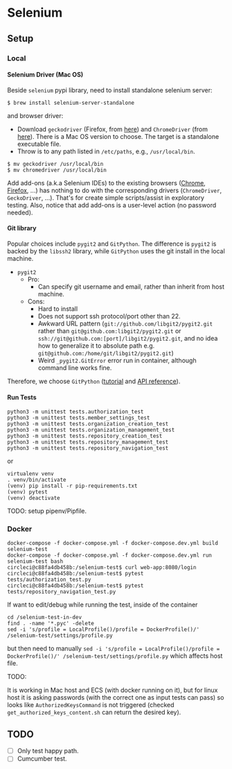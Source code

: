 # Selenium

## Setup

### Local

#### Selenium Driver (Mac OS)

Beside `selenium` pypi library, need to install standalone selenium server:

```
$ brew install selenium-server-standalone
```

and browser driver:

+ Download `geckodriver` (Firefox, from [here](https://github.com/mozilla/geckodriver/releases)) and `ChromeDriver` (from [here](https://sites.google.com/a/chromium.org/chromedriver/downloads)). There is a Mac OS version to choose. The target is a standalone executable file.
+ Throw is to any path listed in `/etc/paths`, e.g., `/usr/local/bin`.

```
$ mv geckodriver /usr/local/bin
$ mv chromedriver /usr/local/bin
```

Add add-ons (a.k.a Selenium IDEs) to the existing browsers ([Chrome](https://chrome.google.com/webstore/detail/selenium-ide/mooikfkahbdckldjjndioackbalphokd?hl=en), [Firefox](https://addons.mozilla.org/en-US/firefox/addon/selenium-ide/), ...) has nothing to do with the corresponding drivers (`ChromeDriver`, `GeckoDriver`, ...). That's for create simple scripts/assist in exploratory testing. Also, notice that add add-ons is a user-level action (no password needed).

#### Git library

Popular choices include `pygit2` and `GitPython`. The difference is `pygit2` is backed by the `libssh2` library, while `GitPython` uses the git install in the local machine.

+ `pygit2`
  + Pro:
    + Can specify git username and email, rather than inherit from host machine.
  + Cons:
    + Hard to install
    + Does not support ssh protocol/port other than 22.
    + Awkward URL pattern (`git://github.com/libgit2/pygit2.git` rather than `git@github.com:libgit2/pygit2.git` or `ssh://git@github.com:[port]/libgit2/pygit2.git`, and no idea how to generalize it to absolute path e.g. `git@github.com:/home/git/libgit2/pygit2.git`)
    + Weird `_pygit2.GitError` error run in container, although command line works fine.

Therefore, we choose `GitPython` ([tutorial](https://gitpython.readthedocs.io/en/stable/tutorial.html) and [API reference](https://gitpython.readthedocs.io/en/stable/reference.html)).

#### Run Tests

```
python3 -m unittest tests.authorization_test
python3 -m unittest tests.member_settings_test
python3 -m unittest tests.organization_creation_test
python3 -m unittest tests.organization_management_test
python3 -m unittest tests.repository_creation_test
python3 -m unittest tests.repository_management_test
python3 -m unittest tests.repository_navigation_test
```

or

```
virtualenv venv
. venv/bin/activate
(venv) pip install -r pip-requirements.txt
(venv) pytest
(venv) deactivate
```

TODO: setup pipenv/Pipfile.

### Docker

```
docker-compose -f docker-compose.yml -f docker-compose.dev.yml build selenium-test
docker-compose -f docker-compose.yml -f docker-compose.dev.yml run selenium-test bash
circleci@c88fa4db458b:/selenium-test$ curl web-app:8080/login
circleci@c88fa4db458b:/selenium-test$ pytest tests/authorization_test.py
circleci@c88fa4db458b:/selenium-test$ pytest tests/repository_navigation_test.py
```

If want to edit/debug while running the test, inside of the container

```
cd /selenium-test-in-dev
find . -name '*.pyc' -delete
sed -i 's/profile = LocalProfile()/profile = DockerProfile()/' /selenium-test/settings/profile.py
```

but then need to manually `sed -i 's/profile = LocalProfile()/profile = DockerProfile()/' /selenium-test/settings/profile.py` which affects host file.

TODO:

It is working in Mac host and ECS (with docker running on it), but for linux host it is asking passwords (with the correct one as input tests can pass) so looks like `AuthorizedKeysCommand` is not triggered (checked `get_authorized_keys_content.sh` can return the desired key).

## TODO

- [ ] Only test happy path.
- [ ] Cumcumber test.
